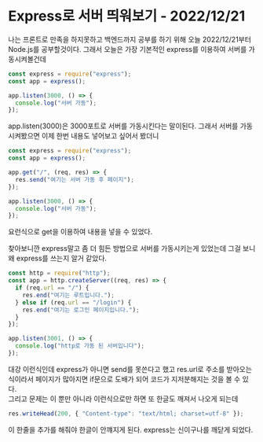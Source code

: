 # Express로 서버 띄워보기 - 2022/12/21

나는 프론트로 만족을 하지못하고 백엔드까지 공부를 하기 위해 오늘 2022/12/21부터 Node.js를 공부할것이다.
그래서 오늘은 가장 기본적인 express를 이용하여 서버를 가동시켜볼건데

```js
const express = require("express");
const app = express();

app.listen(3000, () => {
  console.log("서버 가동");
});
```

app.listen(3000)은 3000포트로 서버를 가동시킨다는 말이된다.
그래서 서버를 가동시켜봤으면 이제 한번 내용도 넣어보고 싶어서 봤더니

```js
const express = require("express");
const app = express();

app.get("/", (req, res) => {
  res.send("여기는 서버 가동 후 페이지");
});

app.listen(3000, () => {
  console.log("서버 가동");
});
```

요런식으로 get을 이용하여 내용을 넣을 수 있었다.

찾아보니깐 express말고 좀 더 힘든 방법으로 서버를 가동시키는게 있었는데
그걸 보니 왜 express를 쓰는지 알거 같았다.

```js
const http = require("http");
const app = http.createServer((req, res) => {
  if (req.url == "/") {
    res.end("여기는 루트입니다.");
  } else if (req.url == "/login") {
    res.end("여기는 로그인 페이지입니다.");
  }
});

app.listen(3001, () => {
  console.log("http로 가동 된 서버입니다");
});
```

대강 이런식인데 express가 아니면 send를 못쓴다고 했고 res.url로 주소를 받아오는 식이라서 페이지가 많아지면 if문으로 도배가 되어 코드가 지저분해지는 것을 볼 수 있다.<br>
그리고 문제는 이 뿐만 아니라 이런식으로만 하면 또 한글도 깨져서 나오게 되는데

```js
res.writeHead(200, { "Content-type": "text/html; charset=utf-8" });
```

이 한줄을 추가를 해줘야 한글이 안꺠지게 된다.
express는 신이구나를 깨닫게 되었다.
